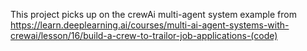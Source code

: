 This project picks up on the crewAi multi-agent system example from https://learn.deeplearning.ai/courses/multi-ai-agent-systems-with-crewai/lesson/16/build-a-crew-to-trailor-job-applications-(code)
